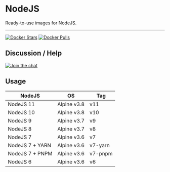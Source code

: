 # NodeJS

Ready-to-use images for NodeJS.

-----

[![Docker Stars](https://img.shields.io/docker/stars/dockette/nodejs.svg?style=flat)](https://hub.docker.com/r/dockette/nodejs/)
[![Docker Pulls](https://img.shields.io/docker/pulls/dockette/nodejs.svg?style=flat)](https://hub.docker.com/r/dockette/nodejs/)

## Discussion / Help

[![Join the chat](https://img.shields.io/gitter/room/dockette/dockette.svg?style=flat-square)](https://gitter.im/dockette/dockette?utm_source=badge&utm_medium=badge&utm_campaign=pr-badge&utm_content=badge)

## Usage

| NodeJS          | OS          | Tag           |
|-----------------|-------------|---------------|
| NodeJS 11       | Alpine v3.8 | v11           |
| NodeJS 10       | Alpine v3.8 | v10           |
| NodeJS 9        | Alpine v3.7 | v9            |
| NodeJS 8        | Alpine v3.7 | v8            |
| NodeJS 7        | Alpine v3.6 | v7            |
| NodeJS 7 + YARN | Alpine v3.6 | v7-yarn       |
| NodeJS 7 + PNPM | Alpine v3.6 | v7-pnpm       |
| NodeJS 6        | Alpine v3.6 | v6            |
